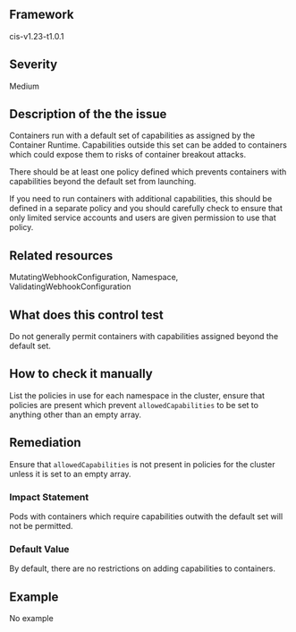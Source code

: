 ## Framework
cis-v1.23-t1.0.1
 
## Severity
Medium

## Description of the the issue
Containers run with a default set of capabilities as assigned by the Container Runtime. Capabilities outside this set can be added to containers which could expose them to risks of container breakout attacks.

 There should be at least one policy defined which prevents containers with capabilities beyond the default set from launching.

 If you need to run containers with additional capabilities, this should be defined in a separate policy and you should carefully check to ensure that only limited service accounts and users are given permission to use that policy.
 
## Related resources
MutatingWebhookConfiguration, Namespace, ValidatingWebhookConfiguration
 
## What does this control test
Do not generally permit containers with capabilities assigned beyond the default set.
 
## How to check it manually
List the policies in use for each namespace in the cluster, ensure that policies are present which prevent `allowedCapabilities` to be set to anything other than an empty array.
## Remediation
Ensure that `allowedCapabilities` is not present in policies for the cluster unless it is set to an empty array.
 
### Impact Statement
Pods with containers which require capabilities outwith the default set will not be permitted.
### Default Value
By default, there are no restrictions on adding capabilities to containers.
## Example
No example
